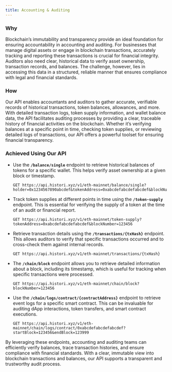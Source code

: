 ```yaml
---
title: Accounting & Auditing
---
```


### Why  
Blockchain’s immutability and transparency provide an ideal foundation for ensuring accountability in accounting and auditing. For businesses that manage digital assets or engage in blockchain transactions, accurately tracking and reporting these transactions is crucial for financial integrity. Auditors also need clear, historical data to verify asset ownership, transaction records, and balances. The challenge, however, lies in accessing this data in a structured, reliable manner that ensures compliance with legal and financial standards.

### How  
Our API enables accountants and auditors to gather accurate, verifiable records of historical transactions, token balances, allowances, and more. With detailed transaction logs, token supply information, and wallet balance data, the API facilitates auditing processes by providing a clear, traceable history of financial activities on the blockchain. Whether it’s verifying balances at a specific point in time, checking token supplies, or reviewing detailed logs of transactions, our API offers a powerful toolset for ensuring financial transparency.

### Achieved Using Our API  
- Use the **`/balance/single`** endpoint to retrieve historical balances of tokens for a specific wallet. This helps verify asset ownership at a given block or timestamp.

    ```http
    GET https://api.histori.xyz/v1/eth-mainnet/balance/single?holder=0x1234567890abcdef&tokenAddress=0xabcdefabcdefabcdef&blockNumber=123456
    ```

- Track token supplies at different points in time using the **`/token-supply`** endpoint. This is essential for verifying the supply of a token at the time of an audit or financial report.

    ```http
    GET https://api.histori.xyz/v1/eth-mainnet/token-supply?tokenAddress=0xabcdefabcdefabcdef&blockNumber=123456
    ```

- Retrieve transaction details using the **`/transactions/{txHash}`** endpoint. This allows auditors to verify that specific transactions occurred and to cross-check them against internal records.

    ```http
    GET https://api.histori.xyz/v1/eth-mainnet/transactions/{txHash}
    ```

- The **`/chain/block`** endpoint allows you to retrieve detailed information about a block, including its timestamp, which is useful for tracking when specific transactions were processed.

    ```http
    GET https://api.histori.xyz/v1/eth-mainnet/chain/block?blockNumber=123456
    ```

- Use the **`/chain/logs/contract/{contractAddress}`** endpoint to retrieve event logs for a specific smart contract. This can be invaluable for auditing dApp interactions, token transfers, and smart contract executions.

    ```http
    GET https://api.histori.xyz/v1/eth-mainnet/chain/logs/contract/0xabcdefabcdefabcdef?startBlock=123456&endBlock=123999
    ```

By leveraging these endpoints, accounting and auditing teams can efficiently verify balances, trace transaction histories, and ensure compliance with financial standards. With a clear, immutable view into blockchain transactions and balances, our API supports a transparent and trustworthy audit process.
